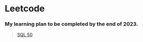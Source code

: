 # Leetcode
### My learning plan to be completed by the end of 2023.
>[SQL 50](https://leetcode.com/studyplan/top-sql-50/)
